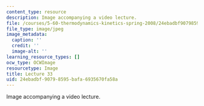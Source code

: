 ```yaml
---
content_type: resource
description: Image accompanying a video lecture.
file: /courses/5-60-thermodynamics-kinetics-spring-2008/24ebadbf90798595bafa6935670fa58a_lec33_th.jpg
file_type: image/jpeg
image_metadata:
  caption: ''
  credit: ''
  image-alt: ''
learning_resource_types: []
ocw_type: OCWImage
resourcetype: Image
title: Lecture 33
uid: 24ebadbf-9079-8595-bafa-6935670fa58a
---
```

Image accompanying a video lecture.

